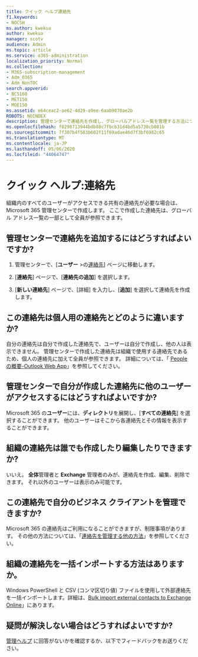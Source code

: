 ```yaml
---
title: クイック ヘルプ連絡先
f1.keywords:
- NOCSH
ms.author: kwekua
author: kwekua
manager: scotv
audience: Admin
ms.topic: article
ms.service: o365-administration
localization_priority: Normal
ms.collection:
- M365-subscription-management
- Adm_O365
- Adm_NonTOC
search.appverid:
- BCS160
- MET150
- MOE150
ms.assetid: e64ceac2-ae62-4d29-a9ee-6aab9870ae2b
ROBOTS: NOINDEX
description: 管理センターで連絡先を作成し、グローバルアドレス一覧を管理する方法について説明します。
ms.openlocfilehash: f8298713944bdb88c7fbcb31d4bd5a5738cb081b
ms.sourcegitcommit: 7f307b4f583b602f11f69adae46d7f3bf6982c65
ms.translationtype: MT
ms.contentlocale: ja-JP
ms.lasthandoff: 05/06/2020
ms.locfileid: "44064747"
---
```

# <a name="quick-help-contacts"></a>クイック ヘルプ:連絡先

組織内のすべてのユーザーがアクセスできる共有の連絡先が必要な場合は、Microsoft 365 管理センターで作成します。 ここで作成した連絡先は、グローバル アドレス一覧の一部として全員が参照できます。
  
## <a name="how-do-i-add-contacts-in-the-admin-center"></a>管理センターで連絡先を追加するにはどうすればよいですか?

1. 管理センターで、[**ユーザー** \>の<a href="https://go.microsoft.com/fwlink/p/?linkid=2053302" target="_blank">連絡先</a>] ページに移動します。

2. [**連絡先**] ページで、[**連絡先の追加**] を選択します。
  
3. [**新しい連絡先**] ページで、[詳細] を入力し、[**追加**] を選択して連絡先を作成します。
  
## <a name="how-are-these-contacts-different-from-my-contacts"></a>この連絡先は個人用の連絡先とどのように違いますか?

自分の連絡先は自分で作成した連絡先で、ユーザーは自分で作成し、他の人は表示できません。 管理センターで作成した連絡先は組織で使用する連絡先であるため、個人の連絡先に加えて全員が参照できます。 詳細については、「 [People の概要-Outlook Web App](https://support.microsoft.com/en-us/office/people-overview-outlook-web-app-5fe173cf-e620-4f62-9bf6-da5041f651bf)」を参照してください。
  
## <a name="how-does-everyone-get-to-the-contacts-i-created-in-the-admin-center"></a>管理センターで自分が作成した連絡先に他のユーザーがアクセスするにはどうすればよいですか?

 Microsoft 365 の**ユーザー**には、**ディレクトリ**を展開し、[**すべての連絡先**] を選択することができます。 他のユーザーはそこから各連絡先とその情報を表示することができます。
  
## <a name="can-anyone-create-and-edit-these-organizational-contacts"></a>組織の連絡先は誰でも作成したり編集したりできますか?

いいえ。 **全体**管理者と **Exchange** 管理者のみが、連絡先を作成、編集、削除できます。 それ以外のユーザーは表示のみ可能です。
  
## <a name="can-i-use-this-to-manage-my-business-clients"></a>この連絡先で自分のビジネス クライアントを管理できますか?

Microsoft 365 の連絡先はご利用になることができますが、制限事項があります。 その他の方法については、「[連絡先を管理する他の方法](ways-to-manage-contacts.md)」を参照してください。
  
## <a name="how-do-i-bulk-import-organizational-contacts"></a>組織の連絡先を一括インポートする方法はありますか。

Windows PowerShell と CSV (コンマ区切り値) ファイルを使用して外部連絡先を一括インポートします。詳細は、[Bulk import external contacts to Exchange Online](../../compliance/bulk-import-external-contacts.md)」にあります。
  
## <a name="what-if-my-question-still-hasnt-been-answered"></a>疑問が解決しない場合はどうすればよいですか?

[管理ヘルプ](../admin-home.md) に回答がないかを確認するか、以下でフィードバックをお送りください。
